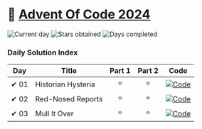 # 🎄 [Advent Of Code 2024](https://adventofcode.com/2024)

![Current day](https://img.shields.io/badge/Day-3-blue)
![Stars obtained](https://img.shields.io/badge/Stars%20Obtained%20⭐-6-yellow)
![Days completed](https://img.shields.io/badge/Days%20Completed-3-red)

### Daily Solution Index

| Day  | Title              | Part 1 | Part 2 | Code                                                                                                                                |
|------|--------------------|:------:|:------:|-------------------------------------------------------------------------------------------------------------------------------------|
| ✔ 01 | Historian Hysteria |   ⭐    |   ⭐    | [![Code](https://img.shields.io/badge/Code-grey?style=for-the-badge&logo=Kotlin)](src/main/kotlin/de/nilsosswald/aoc/days/Day01.kt) |
| ✔ 02 | Red-Nosed Reports  |   ⭐    |   ⭐    | [![Code](https://img.shields.io/badge/Code-grey?style=for-the-badge&logo=Kotlin)](src/main/kotlin/de/nilsosswald/aoc/days/Day02.kt) |
| ✔ 03 | Mull It Over       |   ⭐    |   ⭐    | [![Code](https://img.shields.io/badge/Code-grey?style=for-the-badge&logo=Kotlin)](src/main/kotlin/de/nilsosswald/aoc/days/Day03.kt) |
